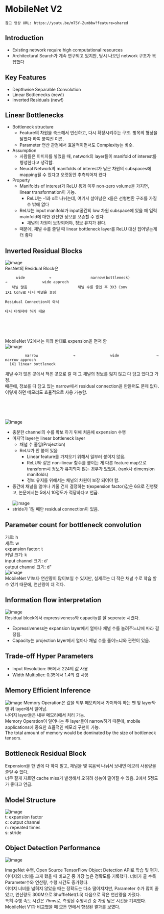 # **MobileNet V2**
    참고 영상 URL: https://youtu.be/mT5Y-Zumbbw?feature=shared
## **Introduction**
- Existing network require high computational resources
- Architectural Search가 계속 연구되고 있지만, 당시 나오던 network 구조가 복잡했다

## **Key Features**
- Depthwise Separable Convolution
- Linear Bottlenecks (new!)
- Inverted Residuals (new!)

## **Linear Bottlenecks**
- Bottleneck structure
    - Feature의 차원을 축소해서 연산하고, 다시 확장시켜주는 구조. 병목의 형상을 닮았다 하여 붙여진 이름.
    - Parameter 연산 관점에서 효율적이면서도 Complexity는 비슷.
- Assumption
  - 사람들은 이미지를 넣었을 때, network의 layer들이 manifold of interest를 형성한다고 생각함.
  - Neural Network의 manifolds of interest가 낮은 차원의 subspaces에 mapping될 수 있다고 오랫동안 추측되어져 왔다
- Property
  - Manifolds of interest가 ReLU 통과 이후 non-zero volume을 가지면, linear transformation이 가능.
      - ReLU는 -1과 x로 나뉘는데, 여기서 살아남은 x들은 선형변환 구조를 가질수 밖에 없다
  - ReLU는 input manifold가 input공간의 low 차원 subspace에 있을 때 입력 mainfold에 대한 완전한 정보를 보존할 수 있다.
      - 채널의 차원이 보장되어야, 정보 유지가 된다.
  - 때문에, 채널 수를 줄일 때 linear bottleneck layer를 ReLU 대신 집어넣는게 더 좋다

## **Inverted Residual Blocks**
![image](https://github.com/Raymondgwangryeol/Raymondgwangryeol/assets/32587541/e3bb2152-bb8b-457a-84e6-34512207a719)   
ResNet의 Residual Block은   

         wide           →                  narrow(bottleneck)             →                wide approch   
       채널 많음                       채널 수를 줄인 후 3X3 Conv                     1X1 Conv로 다시 채널을 늘림   
                                                                                     Residual Connection이 와서
                                                                                      다시 더해져야 하기 때문    
<br><br><br>

MobileNet V2에서는 이와 반대로 expension을 먼저 함   
![image](https://github.com/Raymondgwangryeol/Raymondgwangryeol/assets/32587541/c54a69ed-4264-4b68-b338-f5c4b52574bd)   

             narrow                →                wide                 →              narrow approch   
      1X1 linear bottleneck

채널 수가 많은 곳에서 적은 곳으로 갈 때 그 채널의 정보를 잃지 않고 다 담고 있다고 가정.   
때문에, 정보를 다 담고 있는 narrow에서 residual connection을 만들어도 문제 없다.   
이렇게 하면 메모리도 효율적으로 사용 가능함.    

<br><br><br>

![image](https://github.com/Raymondgwangryeol/Raymondgwangryeol/assets/32587541/4a982d62-9c0a-40f3-b40a-aabc6fd5a478)   
- 충분한 channel의 수를 확보 하기 위해 처음에 expension 수행
- 마지막 layer는 linear bottleneck layer
  - 채널 수 줄임(Projection)
  - ReLU가 안 붙어 있음
    - Linear feature를 가져오기 위해서 일부러 붙이지 않음.
    - ReLU와 같은 non-linear 함수를 붙이는 게 다른 feature map으로 transform시 정보가 유지되지 않는 경우가 있었음. (rank나 dimension manifolds)
    - 정보 유지를 위해서는 채널의 차원이 보장 되어야 함.
- 중간에 채널을 얼마나 키울 건지 결정하는 t(expension factor)값은 6으로 진행됐고, 논문에서는 5에서 10정도가 적당하다고 언급.
 <br> <br>
 ![image](https://github.com/Raymondgwangryeol/Raymondgwangryeol/assets/32587541/8e6ad7a6-2b27-4394-b4a6-f73c44eadcc6)
- stride가 1일 때만 residual connection이 있음.

## **Parameter count for bottleneck convolution**
가로: h   
세로: w   
expansion factor: t   
커널 크기: k   
input channel 크기: d'   
output channel 크기: d"   
![image](https://github.com/Raymondgwangryeol/Raymondgwangryeol/assets/32587541/37002a05-a670-4966-a52c-168b9e354b03)     
MobileNet V1보다 연산량이 많이보일 수 있지만, 실제로는 더 적은 채널 수로 학습 할 수 있기 때문에, 연산량이 더 적다.

## **Information flow interpretation**
![image](https://github.com/Raymondgwangryeol/Raymondgwangryeol/assets/32587541/c0ed007c-e09c-4631-baf9-ec94794bd5e7)    
Residual block에서 expressiveness와 capacity를 잘 seperate 시켰다.
- Expressiveness는 expansion layer에서 얼마나 채널 수를 늘려주느냐에 따라 결정됨.
- Capacity는 projection layer에서 얼마나 채널 수를 줄이느냐와 관련이 있음.

## **Trade-off Hyper Parameters**
- Input Resolution: 96에서 224의 값 사용
- Width Multiplier: 0.35에서 1.4의 값 사용

## **Memory Efficient Inference**
![image](https://github.com/Raymondgwangryeol/Raymondgwangryeol/assets/32587541/c0ed007c-e09c-4631-baf9-ec94794bd5e7)
Memory Operation은 값을 외부 메모리에서 가져와야 하는 맨 앞 layer와 맨 뒤 layer에서 일어남.   
나머지 layer들은 내부 메모리에서 처리 가능.   
Memory Operation이 일어나는 두 layer들이 narrow하기 때문에, mobile applications에 중요한 효율적인 메모리 구현이 가능.   
The total amount of memory would be dominated by the size of bottleneck tensors.

## **Bottleneck Residual Block**
Expension을 한 번에 다 하지 말고, 채널을 몇 묶음씩 나눠서 보내면 메모리 사용량을 줄일 수 있다.   
너무 잘게 자르면 cache miss가 발생해서 오히려 성능이 떨어질 수 있음.
2에서 5정도가 좋다고 언급.

## **Model Structure**
![image](https://github.com/Raymondgwangryeol/Raymondgwangryeol/assets/32587541/3d2a24f9-dd7e-49a6-bc6c-c1aa07930127)    
t: expansion factor    
c: output channel    
n: repeated times    
s: stride    

## **Object Detection Performance**
![image](https://github.com/Raymondgwangryeol/Raymondgwangryeol/assets/32587541/86b3dd47-ed5a-42a6-ba88-5cf867710742)    

ImageNet 수행, Open Source TensorFlow Object Detection API로 학습 및 평가.    
이미지의 너비를 크게 했을 때 비교군 중 가장 높은 정확도를 기록했다. 너비가 클 수록 Parameter수와 연산량, 수행 시간도 증가했다.   
이미지 너비를 넓히지 않았을 때는 정확도는 다소 떨어지지만, Parameter 수가 많이 줄었고, 연산량도 300M으로 ShuffleNet(1.5) 다음으로 작은 연산량을 가졌다.    
특히 수행 속도 시간은 75ms로, 측정된 수행시간 중 가장 낮은 시간을 기록했다.     
MobileNet V1과 비교했을 때 모든 면에서 향상된 결과를 보였다.  
